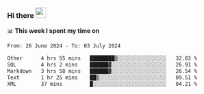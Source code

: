 ### Hi there <a href="https://www.gautamkrishnar.com/"><img src="https://media.giphy.com/media/hvRJCLFzcasrR4ia7z/giphy.gif" width="25px"></a>

📊 **This week I spent my time on**

<!--START_SECTION:waka-->

```txt
From: 26 June 2024 - To: 03 July 2024

Other      4 hrs 55 mins   ████████▒░░░░░░░░░░░░░░░░   32.83 %
SQL        4 hrs 2 mins    ██████▓░░░░░░░░░░░░░░░░░░   26.91 %
Markdown   3 hrs 58 mins   ██████▓░░░░░░░░░░░░░░░░░░   26.54 %
Text       1 hr 25 mins    ██▒░░░░░░░░░░░░░░░░░░░░░░   09.51 %
XML        37 mins         █░░░░░░░░░░░░░░░░░░░░░░░░   04.21 %
```

<!--END_SECTION:waka-->

